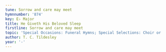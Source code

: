 ```yaml
---
tune: Sorrow and care may meet
hymnnumber: '874'
key: E♭ Major
title: He Giveth His Beloved Sleep
firstline: Sorrow and care may meet
topic: 'Special Occasions: Funeral Hymns; Special Selections: Choir or Quartet'
author: T. C. Tildesley
year: '-'
---
```

